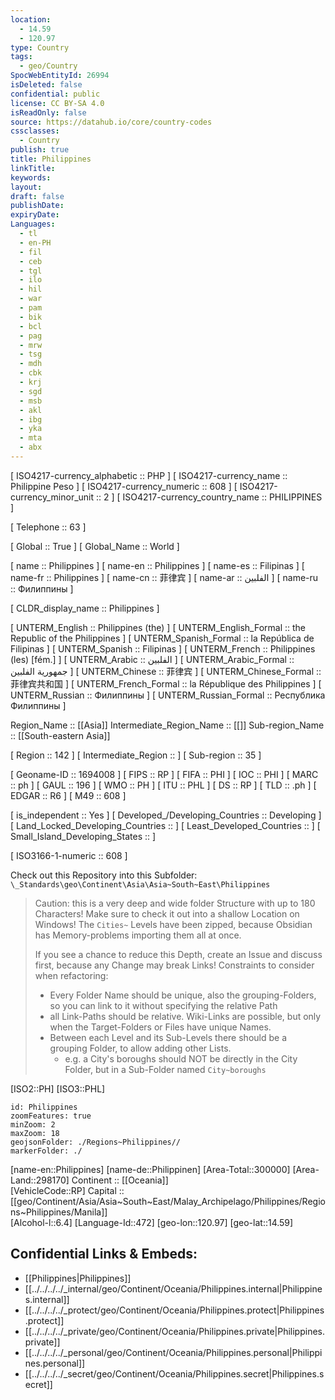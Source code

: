 ```yaml
---
location:
  - 14.59
  - 120.97
type: Country
tags:
  - geo/Country
SpocWebEntityId: 26994
isDeleted: false
confidential: public
license: CC BY-SA 4.0
isReadOnly: false
source: https://datahub.io/core/country-codes
cssclasses:
  - Country
publish: true
title: Philippines
linkTitle: 
keywords: 
layout: 
draft: false
publishDate: 
expiryDate: 
Languages:
  - tl
  - en-PH
  - fil
  - ceb
  - tgl
  - ilo
  - hil
  - war
  - pam
  - bik
  - bcl
  - pag
  - mrw
  - tsg
  - mdh
  - cbk
  - krj
  - sgd
  - msb
  - akl
  - ibg
  - yka
  - mta
  - abx
---
```



[	ISO4217-currency_alphabetic	 :: PHP ] 
[	ISO4217-currency_name	 :: Philippine Peso ] 
[	ISO4217-currency_numeric	 :: 608 ] 
[	ISO4217-currency_minor_unit	 :: 2 ] 
[	ISO4217-currency_country_name	 :: PHILIPPINES ] 

[	Telephone	 :: 63 ] 

[	Global	 :: True ] 
[	Global_Name	 :: World ] 

[	name	 :: Philippines ] 
[	name-en	 :: Philippines ] 
[	name-es	 :: Filipinas ] 
[	name-fr	 :: Philippines ] 
[	name-cn	 :: 菲律宾 ] 
[	name-ar	 :: الفلبين ] 
[	name-ru	 :: Филиппины ] 

[	CLDR_display_name	 :: Philippines ] 

[	UNTERM_English	 :: Philippines (the) ] 
[	UNTERM_English_Formal	 :: the Republic of the Philippines ] 
[	UNTERM_Spanish_Formal	 :: la República de Filipinas ] 
[	UNTERM_Spanish	 :: Filipinas ] 
[	UNTERM_French	 :: Philippines (les) [fém.] ] 
[	UNTERM_Arabic	 :: الفلبين ] 
[	UNTERM_Arabic_Formal	 :: جمهورية الفلبين ] 
[	UNTERM_Chinese	 :: 菲律宾 ] 
[	UNTERM_Chinese_Formal	 :: 菲律宾共和国 ] 
[	UNTERM_French_Formal	 :: la République des Philippines ] 
[	UNTERM_Russian	 :: Филиппины ] 
[	UNTERM_Russian_Formal	 :: Республика Филиппины ] 

Region_Name ::  [[Asia]] 
Intermediate_Region_Name ::  [[]] 
Sub-region_Name ::  [[South-eastern Asia]] 

[	Region	 :: 142 ] 
[	Intermediate_Region	 ::  ] 
[	Sub-region	 :: 35 ] 

[	Geoname-ID	 :: 1694008 ] 
[	FIPS	 :: RP ] 
[	FIFA	 :: PHI ] 
[	IOC	 :: PHI ] 
[	MARC	 :: ph ] 
[	GAUL	 :: 196 ] 
[	WMO	 :: PH ] 
[	ITU	 :: PHL ] 
[	DS	 :: RP ] 
[	TLD	 :: .ph ] 
[	EDGAR	 :: R6 ] 
[	M49	 :: 608 ] 

[	is_independent	 :: Yes ] 
[	Developed_/Developing_Countries	 :: Developing ] 
[	Land_Locked_Developing_Countries	 ::  ] 
[	Least_Developed_Countries	 ::  ] 
[	Small_Island_Developing_States	 ::  ] 

[	ISO3166-1-numeric	 :: 608 ] 


Check out this Repository into this Subfolder: 
`\_Standards\geo\Continent\Asia\Asia~South~East\Philippines` 

> Caution: this is a very deep and wide folder Structure with up to 180 Characters! 
> Make sure to check it out into a shallow Location on Windows! 
> The `Cities~` Levels have been zipped, 
> because Obsidian has Memory-problems importing them all at once.
> 
> If you see a chance to reduce this Depth, create an Issue and discuss first, because any Change may break Links! 
> Constraints to consider when refactoring: 
> - Every Folder Name should be unique, also the grouping-Folders, so you can link to it without specifying the relative Path 
> - all Link-Paths should be relative. Wiki-Links are possible, but only when the Target-Folders or Files have unique Names. 
> - Between each Level and its Sub-Levels there should be a grouping Folder, to allow adding other Lists. 
>   - e.g. a City's boroughs should NOT be directly in the City Folder, but in a Sub-Folder named `City~boroughs` 





[ISO2::PH] 
[ISO3::PHL] 

```leaflet
id: Philippines
zoomFeatures: true 
minZoom: 2 
maxZoom: 18
geojsonFolder: ./Regions~Philippines// 
markerFolder: ./
```

[name-en::Philippines] 
[name-de::Philippinen] 
[Area-Total::300000] 
[Area-Land::298170] 
Continent :: [[Oceania]]  
[VehicleCode::RP] 
Capital :: [[geo/Continent/Asia/Asia~South~East/Malay_Archipelago/Philippines/Regions~Philippines/Manila]]  
[Alcohol-l::6.4] 
[Language-Id::472] 
[geo-lon::120.97] 
[geo-lat::14.59] 



## Confidential Links & Embeds: 
- [[Philippines|Philippines]]  
- [[../../../../_internal/geo/Continent/Oceania/Philippines.internal|Philippines.internal]]  
- [[../../../../_protect/geo/Continent/Oceania/Philippines.protect|Philippines.protect]] 
- [[../../../../_private/geo/Continent/Oceania/Philippines.private|Philippines.private]] 
- [[../../../../_personal/geo/Continent/Oceania/Philippines.personal|Philippines.personal]] 
- [[../../../../_secret/geo/Continent/Oceania/Philippines.secret|Philippines.secret]] 
